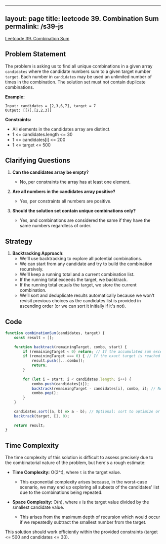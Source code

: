 
---
layout: page
title: leetcode 39. Combination Sum
permalink: /s39-js
---
[Leetcode 39. Combination Sum](https://algoadvance.github.io/algoadvance/l39)
## Problem Statement

The problem is asking us to find all unique combinations in a given array `candidates` where the candidate numbers sum to a given target number `target`. Each number in `candidates` may be used an unlimited number of times in the combination. The solution set must not contain duplicate combinations.

**Example:**

```
Input: candidates = [2,3,6,7], target = 7
Output: [[7],[2,2,3]]
```

**Constraints:**

- All elements in the candidates array are distinct.
- 1 <= candidates.length <= 30
- 1 <= candidates[i] <= 200
- 1 <= target <= 500

## Clarifying Questions

1. **Can the candidates array be empty?**
   - No, per constraints the array has at least one element.
   
2. **Are all numbers in the candidates array positive?**
   - Yes, per constraints all numbers are positive.

3. **Should the solution set contain unique combinations only?**
   - Yes, and combinations are considered the same if they have the same numbers regardless of order.

## Strategy

1. **Backtracking Approach:**
   - We'll use backtracking to explore all potential combinations.
   - We can start from any candidate and try to build the combination recursively.
   - We'll keep a running total and a current combination list.
   - If the running total exceeds the target, we backtrack.
   - If the running total equals the target, we store the current combination.
   - We’ll sort and deduplicate results automatically because we won't revisit previous choices as the candidates list is provided in ascending order (or we can sort it initially if it's not).

## Code

```javascript
function combinationSum(candidates, target) {
    const result = [];
    
    function backtrack(remainingTarget, combo, start) {
        if (remainingTarget < 0) return; // If the accumulated sum exceeds target
        if (remainingTarget === 0) { // If the exact target is reached
            result.push([...combo]);
            return;
        }
        
        for (let i = start; i < candidates.length; i++) {
            combo.push(candidates[i]);
            backtrack(remainingTarget - candidates[i], combo, i); // Not i + 1 because we can reuse the same element
            combo.pop();
        }
    }
    
    candidates.sort((a, b) => a - b); // Optional: sort to optimize or ensure order
    backtrack(target, [], 0);
    
    return result;
}
```

## Time Complexity

The time complexity of this solution is difficult to assess precisely due to the combinatorial nature of the problem, but here's a rough estimate:

- **Time Complexity:** O(2^t), where `t` is the target value.
  - This exponential complexity arises because, in the worst-case scenario, we may end up exploring all subsets of the candidates' list due to the combinations being repeated.

- **Space Complexity:** O(n), where `n` is the target value divided by the smallest candidate value.
  - This arises from the maximum depth of recursion which would occur if we repeatedly subtract the smallest number from the target.

This solution should work efficiently within the provided constraints (target <= 500 and candidates <= 30).